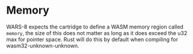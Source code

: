 # Memory
WARS-8 expects the cartridge to define a WASM memory region called `memory`, the size of this does not matter as long as it does exceed the u32 max for pointer space. Rust will do this by default when compiling for wasm32-unknown-unknown.